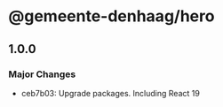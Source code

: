 # @gemeente-denhaag/hero

## 1.0.0

### Major Changes

- ceb7b03: Upgrade packages. Including React 19

